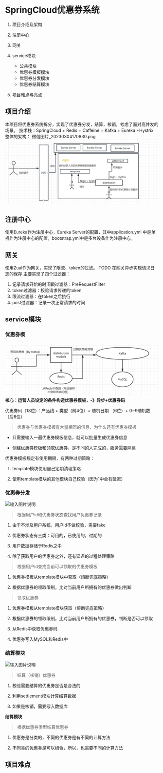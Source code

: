 
# SpringCloud优惠券系统
1.    项目介绍及架构
2.  注册中心
3.  网关
    
4.  service模块
	* 公共模块
	* 优惠券模板模块
	* 优惠券分发模块
	* 优惠券结算模块
    
5.  项目难点与亮点

## 项目介绍
本项目将优惠券系统拆分，实现了优惠券分发，结算，核销，考虑了面对高并发的场景。
技术栈：SpringCloud + Redis + Caffeine + Kafka + Eureka +Hystrix
整体的架构：
微信图片_20230304170830.png
![输入图片说明](/微信图片_20230304170830.png)

## 注册中心
使用Eureka作为注册中心，Eureka Server的配置，其中application.yml 中是单机作为注册中心的配置，bootstrap.yml中是多台设备作为注册中心。


## 网关

使用Zuul作为网关，实现了限流、token的过滤。
TODO 在网关异步实现请求日志的保存
主要实现了四个过滤器：

 1. 记录请求开始的时间戳过滤器：PreRequestFilter
 2. token过滤器：校验请求传递的token
 3. 限流过滤器：在token之后执行
 4. post过滤器：记录一次正常请求的时间


## service模块

### 优惠券模

![输入图片说明](/微信图片_20230304170813.png)
**核心：运营人员设定的条件构造优惠券模板，-》异步+优惠券码**

优惠券码（18位）：产品线 + 类型（前4位）+ 随机日期 （6位）+ 0~9随机数（后8位）
> 优惠券与优惠券模板有大量相同的信息，为什么还有优惠券模板

-   只需要输入一遍优惠券模板信息，就可以批量生成优惠券信息
    
-   创建优惠券模板和领取优惠券，是不同的人完成的，服务需要隔离

优惠券模板规定有使用期限，有两种过期策略：

1.  template模块使用自己定期清理策略
    
2.  使用template模块的其他模块自己校验（因为1中会有延迟）

### 优惠券分发
![输入图片说明](/imgs/2023-03-04/fjdO5D6lSZXdGHGL.png)

> 根据用户id和优惠券状态查找用户优惠券记录

1.  由于不涉及用户系统，用户id不做校验，需要fake
    
2.  优惠券状态有三类：可用的，已使用的，过期的
    
3.  用户数据存储于Redis之中
    
4.  除了获取用户的优惠券之外，还有延迟的过程处理策略
    

> 根据用户id查找当前可以领取的优惠券模板

1.  优惠券模板从template模块中获取（熔断兜底策略）
    
2.  根据优惠券的领取限制，比对当前用户所拥有的优惠券做出判断
    


> 领取优惠券

1.  优惠券模板从template模块获取（熔断兜底策略）
    
2.  根据优惠券的领取限制，比对当前用户所拥有的优惠券，判断是否可以领取
    
3.  从Redis中获取优惠券码
    
4.  优惠券写入MySQL和Redis中
    
### 结算模块
![输入图片说明](/imgs/2023-03-04/i7nRzeAV4JqrNDMe.png)
> 结算（核销）优惠券

1.  校验需要结算的优惠券是否是合法的
    
2.  利用settlement模块计算结算数据
    
3.  如果是核销，需要写入数据库
    

**结算模块**

> 根据优惠券类型结算优惠券

1.  优惠券是分类的，不同的优惠券是有不同的计算方法
    
2.  不同类的优惠券是可以组合，所以，也需要不同的计算方法
    
## 项目难点

<!--stackedit_data:
eyJoaXN0b3J5IjpbNDE2MzMwNDJdfQ==
-->
